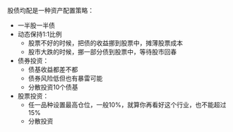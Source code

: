 股债均配是一种资产配置策略：

* 一半股一半债
* 动态保持1:1比例
  * 股票不好的时候，把债的收益挪到股票中，摊薄股票成本
  * 股市大跌的时候，挪一部分债到股票中，等待股市回春
* 债券投资：
  * 债基收益都差不都
  * 债券风险低但也有暴雷可能
  * 分散投资10个债基
* 股票投资：
  * 任一品种设置最高仓位，一般10%，就算你再看好这个行业，也不能超过15%
  * 分散投资
